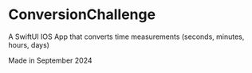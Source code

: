 # ConversionChallenge

A SwiftUI IOS App that converts time measurements (seconds, minutes, hours, days)

Made in September 2024

